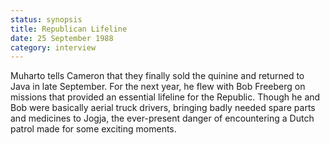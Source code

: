 ```yaml
---
status: synopsis
title: Republican Lifeline
date: 25 September 1988
category: interview
---
```

Muharto tells Cameron that they finally sold the quinine and returned to Java in late September. For the next year, he flew with Bob Freeberg on missions that provided an essential lifeline for the Republic. Though he and Bob were basically aerial truck drivers, bringing badly needed spare parts and medicines to Jogja, the ever-present danger of encountering a Dutch patrol made for some exciting moments. 